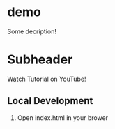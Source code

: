 # demo

Some decription!

# Subheader 

Watch Tutorial on YouTube!

## Local Development

1. Open index.html in your brower